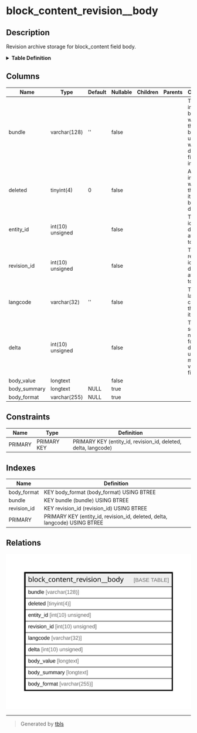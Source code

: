 # block_content_revision__body

## Description

Revision archive storage for block_content field body.

<details>
<summary><strong>Table Definition</strong></summary>

```sql
CREATE TABLE `block_content_revision__body` (
  `bundle` varchar(128) CHARACTER SET ascii COLLATE ascii_general_ci NOT NULL DEFAULT '' COMMENT 'The field instance bundle to which this row belongs, used when deleting a field instance',
  `deleted` tinyint(4) NOT NULL DEFAULT 0 COMMENT 'A boolean indicating whether this data item has been deleted',
  `entity_id` int(10) unsigned NOT NULL COMMENT 'The entity id this data is attached to',
  `revision_id` int(10) unsigned NOT NULL COMMENT 'The entity revision id this data is attached to',
  `langcode` varchar(32) CHARACTER SET ascii COLLATE ascii_general_ci NOT NULL DEFAULT '' COMMENT 'The language code for this data item.',
  `delta` int(10) unsigned NOT NULL COMMENT 'The sequence number for this data item, used for multi-value fields',
  `body_value` longtext NOT NULL,
  `body_summary` longtext DEFAULT NULL,
  `body_format` varchar(255) CHARACTER SET ascii COLLATE ascii_general_ci DEFAULT NULL,
  PRIMARY KEY (`entity_id`,`revision_id`,`deleted`,`delta`,`langcode`),
  KEY `bundle` (`bundle`),
  KEY `revision_id` (`revision_id`),
  KEY `body_format` (`body_format`)
) ENGINE=InnoDB DEFAULT CHARSET=utf8mb4 COLLATE=utf8mb4_general_ci COMMENT='Revision archive storage for block_content field body.'
```

</details>

## Columns

| Name | Type | Default | Nullable | Children | Parents | Comment |
| ---- | ---- | ------- | -------- | -------- | ------- | ------- |
| bundle | varchar(128) | '' | false |  |  | The field instance bundle to which this row belongs, used when deleting a field instance |
| deleted | tinyint(4) | 0 | false |  |  | A boolean indicating whether this data item has been deleted |
| entity_id | int(10) unsigned |  | false |  |  | The entity id this data is attached to |
| revision_id | int(10) unsigned |  | false |  |  | The entity revision id this data is attached to |
| langcode | varchar(32) | '' | false |  |  | The language code for this data item. |
| delta | int(10) unsigned |  | false |  |  | The sequence number for this data item, used for multi-value fields |
| body_value | longtext |  | false |  |  |  |
| body_summary | longtext | NULL | true |  |  |  |
| body_format | varchar(255) | NULL | true |  |  |  |

## Constraints

| Name | Type | Definition |
| ---- | ---- | ---------- |
| PRIMARY | PRIMARY KEY | PRIMARY KEY (entity_id, revision_id, deleted, delta, langcode) |

## Indexes

| Name | Definition |
| ---- | ---------- |
| body_format | KEY body_format (body_format) USING BTREE |
| bundle | KEY bundle (bundle) USING BTREE |
| revision_id | KEY revision_id (revision_id) USING BTREE |
| PRIMARY | PRIMARY KEY (entity_id, revision_id, deleted, delta, langcode) USING BTREE |

## Relations

![er](block_content_revision__body.svg)

---

> Generated by [tbls](https://github.com/k1LoW/tbls)
